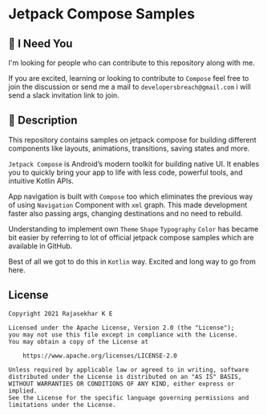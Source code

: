 # Jetpack Compose Samples

## :loudspeaker: I Need You

I'm looking for people who can contribute to this repository along with me.

If you are excited, learning or looking to contribute to `Compose` feel free to join the discussion
or send me a mail to `developersbreach@gmail.com` i will send a slack invitation link to join.

## :scroll: Description

This repository contains samples on jetpack compose for building different components like layouts,
animations, transitions, saving states and more.

`Jetpack Compose` is Android’s modern toolkit for building native UI. It enables you to quickly
bring your app to life with less code, powerful tools, and intuitive Kotlin APIs.

App navigation is built with `Compose` too which eliminates the previous way of using `Navigation`
Component with `xml` graph. This made development faster also passing args, changing destinations
and no need to rebuild.

Understanding to implement own `Theme` `Shape` `Typography` `Color` has became bit easier by
referring to lot of official jetpack compose samples which are available in GitHub.

Best of all we got to do this in `Kotlin` way. Excited and long way to go from here.

## License

```
Copyright 2021 Rajasekhar K E

Licensed under the Apache License, Version 2.0 (the "License");
you may not use this file except in compliance with the License.
You may obtain a copy of the License at

    https://www.apache.org/licenses/LICENSE-2.0

Unless required by applicable law or agreed to in writing, software
distributed under the License is distributed on an "AS IS" BASIS,
WITHOUT WARRANTIES OR CONDITIONS OF ANY KIND, either express or implied.
See the License for the specific language governing permissions and
limitations under the License.
```
